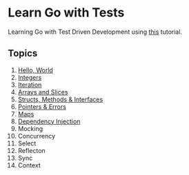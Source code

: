 # Learn Go with Tests
Learning Go with Test Driven Development using [this](https://quii.gitbook.io/learn-go-with-tests/) tutorial.

## Topics

1. [Hello, World](./hello)
1. [Integers](./integers)
1. [Iteration](./iteration)
1. [Arrays and Slices](./arrays-and-slices)
1. [Structs, Methods & Interfaces](./structs-methods-and-interfaces)
1. [Pointers & Errors](./pointers-and-errors)
1. [Maps](./maps)
1. [Dependency Injection](./dependency-injection)
1. Mocking
1. Concurrency
1. Select
1. Reflecton
1. Sync
1. Context
